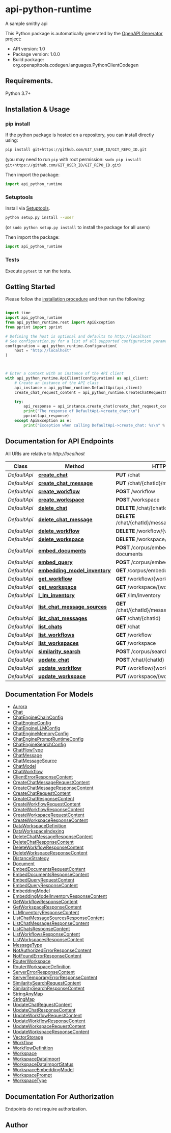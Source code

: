 # api-python-runtime
A sample smithy api

This Python package is automatically generated by the [OpenAPI Generator](https://openapi-generator.tech) project:

- API version: 1.0
- Package version: 1.0.0
- Build package: org.openapitools.codegen.languages.PythonClientCodegen

## Requirements.

Python 3.7+

## Installation & Usage
### pip install

If the python package is hosted on a repository, you can install directly using:

```sh
pip install git+https://github.com/GIT_USER_ID/GIT_REPO_ID.git
```
(you may need to run `pip` with root permission: `sudo pip install git+https://github.com/GIT_USER_ID/GIT_REPO_ID.git`)

Then import the package:
```python
import api_python_runtime
```

### Setuptools

Install via [Setuptools](http://pypi.python.org/pypi/setuptools).

```sh
python setup.py install --user
```
(or `sudo python setup.py install` to install the package for all users)

Then import the package:
```python
import api_python_runtime
```

### Tests

Execute `pytest` to run the tests.

## Getting Started

Please follow the [installation procedure](#installation--usage) and then run the following:

```python

import time
import api_python_runtime
from api_python_runtime.rest import ApiException
from pprint import pprint

# Defining the host is optional and defaults to http://localhost
# See configuration.py for a list of all supported configuration parameters.
configuration = api_python_runtime.Configuration(
    host = "http://localhost"
)



# Enter a context with an instance of the API client
with api_python_runtime.ApiClient(configuration) as api_client:
    # Create an instance of the API class
    api_instance = api_python_runtime.DefaultApi(api_client)
    create_chat_request_content = api_python_runtime.CreateChatRequestContent() # CreateChatRequestContent | 

    try:
        api_response = api_instance.create_chat(create_chat_request_content)
        print("The response of DefaultApi->create_chat:\n")
        pprint(api_response)
    except ApiException as e:
        print("Exception when calling DefaultApi->create_chat: %s\n" % e)

```

## Documentation for API Endpoints

All URIs are relative to *http://localhost*

Class | Method | HTTP request | Description
------------ | ------------- | ------------- | -------------
*DefaultApi* | [**create_chat**](docs/DefaultApi.md#create_chat) | **PUT** /chat | 
*DefaultApi* | [**create_chat_message**](docs/DefaultApi.md#create_chat_message) | **PUT** /chat/{chatId}/message | 
*DefaultApi* | [**create_workflow**](docs/DefaultApi.md#create_workflow) | **POST** /workflow | 
*DefaultApi* | [**create_workspace**](docs/DefaultApi.md#create_workspace) | **POST** /workspace | 
*DefaultApi* | [**delete_chat**](docs/DefaultApi.md#delete_chat) | **DELETE** /chat/{chatId} | 
*DefaultApi* | [**delete_chat_message**](docs/DefaultApi.md#delete_chat_message) | **DELETE** /chat/{chatId}/message/{messageId} | 
*DefaultApi* | [**delete_workflow**](docs/DefaultApi.md#delete_workflow) | **DELETE** /workflow/{workflowId} | 
*DefaultApi* | [**delete_workspace**](docs/DefaultApi.md#delete_workspace) | **DELETE** /workspace/{workspaceId} | 
*DefaultApi* | [**embed_documents**](docs/DefaultApi.md#embed_documents) | **POST** /corpus/embedding/embed-documents | 
*DefaultApi* | [**embed_query**](docs/DefaultApi.md#embed_query) | **POST** /corpus/embedding/embed-query | 
*DefaultApi* | [**embedding_model_inventory**](docs/DefaultApi.md#embedding_model_inventory) | **GET** /corpus/embedding/model-inventory | 
*DefaultApi* | [**get_workflow**](docs/DefaultApi.md#get_workflow) | **GET** /workflow/{workflowId} | 
*DefaultApi* | [**get_workspace**](docs/DefaultApi.md#get_workspace) | **GET** /workspace/{workspaceId} | 
*DefaultApi* | [**l_lm_inventory**](docs/DefaultApi.md#l_lm_inventory) | **GET** /llm/inventory | 
*DefaultApi* | [**list_chat_message_sources**](docs/DefaultApi.md#list_chat_message_sources) | **GET** /chat/{chatId}/message/{messageId}/source | 
*DefaultApi* | [**list_chat_messages**](docs/DefaultApi.md#list_chat_messages) | **GET** /chat/{chatId} | 
*DefaultApi* | [**list_chats**](docs/DefaultApi.md#list_chats) | **GET** /chat | 
*DefaultApi* | [**list_workflows**](docs/DefaultApi.md#list_workflows) | **GET** /workflow | 
*DefaultApi* | [**list_workspaces**](docs/DefaultApi.md#list_workspaces) | **GET** /workspace | 
*DefaultApi* | [**similarity_search**](docs/DefaultApi.md#similarity_search) | **POST** /corpus/search/similarity | 
*DefaultApi* | [**update_chat**](docs/DefaultApi.md#update_chat) | **POST** /chat/{chatId} | 
*DefaultApi* | [**update_workflow**](docs/DefaultApi.md#update_workflow) | **PUT** /workflow/{workflowId} | 
*DefaultApi* | [**update_workspace**](docs/DefaultApi.md#update_workspace) | **PUT** /workspace/{workspaceId} | 


## Documentation For Models

 - [Aurora](docs/Aurora.md)
 - [Chat](docs/Chat.md)
 - [ChatEngineChainConfig](docs/ChatEngineChainConfig.md)
 - [ChatEngineConfig](docs/ChatEngineConfig.md)
 - [ChatEngineLLMConfig](docs/ChatEngineLLMConfig.md)
 - [ChatEngineMemoryConfig](docs/ChatEngineMemoryConfig.md)
 - [ChatEnginePromptRuntimeConfig](docs/ChatEnginePromptRuntimeConfig.md)
 - [ChatEngineSearchConfig](docs/ChatEngineSearchConfig.md)
 - [ChatFlowType](docs/ChatFlowType.md)
 - [ChatMessage](docs/ChatMessage.md)
 - [ChatMessageSource](docs/ChatMessageSource.md)
 - [ChatModel](docs/ChatModel.md)
 - [ChatWorkflow](docs/ChatWorkflow.md)
 - [ClientErrorResponseContent](docs/ClientErrorResponseContent.md)
 - [CreateChatMessageRequestContent](docs/CreateChatMessageRequestContent.md)
 - [CreateChatMessageResponseContent](docs/CreateChatMessageResponseContent.md)
 - [CreateChatRequestContent](docs/CreateChatRequestContent.md)
 - [CreateChatResponseContent](docs/CreateChatResponseContent.md)
 - [CreateWorkflowRequestContent](docs/CreateWorkflowRequestContent.md)
 - [CreateWorkflowResponseContent](docs/CreateWorkflowResponseContent.md)
 - [CreateWorkspaceRequestContent](docs/CreateWorkspaceRequestContent.md)
 - [CreateWorkspaceResponseContent](docs/CreateWorkspaceResponseContent.md)
 - [DataWorkspaceDefinition](docs/DataWorkspaceDefinition.md)
 - [DataWorkspaceIndexing](docs/DataWorkspaceIndexing.md)
 - [DeleteChatMessageResponseContent](docs/DeleteChatMessageResponseContent.md)
 - [DeleteChatResponseContent](docs/DeleteChatResponseContent.md)
 - [DeleteWorkflowResponseContent](docs/DeleteWorkflowResponseContent.md)
 - [DeleteWorkspaceResponseContent](docs/DeleteWorkspaceResponseContent.md)
 - [DistanceStrategy](docs/DistanceStrategy.md)
 - [Document](docs/Document.md)
 - [EmbedDocumentsRequestContent](docs/EmbedDocumentsRequestContent.md)
 - [EmbedDocumentsResponseContent](docs/EmbedDocumentsResponseContent.md)
 - [EmbedQueryRequestContent](docs/EmbedQueryRequestContent.md)
 - [EmbedQueryResponseContent](docs/EmbedQueryResponseContent.md)
 - [EmbeddingModel](docs/EmbeddingModel.md)
 - [EmbeddingModelInventoryResponseContent](docs/EmbeddingModelInventoryResponseContent.md)
 - [GetWorkflowResponseContent](docs/GetWorkflowResponseContent.md)
 - [GetWorkspaceResponseContent](docs/GetWorkspaceResponseContent.md)
 - [LLMInventoryResponseContent](docs/LLMInventoryResponseContent.md)
 - [ListChatMessageSourcesResponseContent](docs/ListChatMessageSourcesResponseContent.md)
 - [ListChatMessagesResponseContent](docs/ListChatMessagesResponseContent.md)
 - [ListChatsResponseContent](docs/ListChatsResponseContent.md)
 - [ListWorkflowsResponseContent](docs/ListWorkflowsResponseContent.md)
 - [ListWorkspacesResponseContent](docs/ListWorkspacesResponseContent.md)
 - [MessageType](docs/MessageType.md)
 - [NotAuthorizedErrorResponseContent](docs/NotAuthorizedErrorResponseContent.md)
 - [NotFoundErrorResponseContent](docs/NotFoundErrorResponseContent.md)
 - [RouterWorkspace](docs/RouterWorkspace.md)
 - [RouterWorkspaceDefinition](docs/RouterWorkspaceDefinition.md)
 - [ServerErrorResponseContent](docs/ServerErrorResponseContent.md)
 - [ServerTemporaryErrorResponseContent](docs/ServerTemporaryErrorResponseContent.md)
 - [SimilaritySearchRequestContent](docs/SimilaritySearchRequestContent.md)
 - [SimilaritySearchResponseContent](docs/SimilaritySearchResponseContent.md)
 - [StringAnyMap](docs/StringAnyMap.md)
 - [StringMap](docs/StringMap.md)
 - [UpdateChatRequestContent](docs/UpdateChatRequestContent.md)
 - [UpdateChatResponseContent](docs/UpdateChatResponseContent.md)
 - [UpdateWorkflowRequestContent](docs/UpdateWorkflowRequestContent.md)
 - [UpdateWorkflowResponseContent](docs/UpdateWorkflowResponseContent.md)
 - [UpdateWorkspaceRequestContent](docs/UpdateWorkspaceRequestContent.md)
 - [UpdateWorkspaceResponseContent](docs/UpdateWorkspaceResponseContent.md)
 - [VectorStorage](docs/VectorStorage.md)
 - [Workflow](docs/Workflow.md)
 - [WorkflowDefinition](docs/WorkflowDefinition.md)
 - [Workspace](docs/Workspace.md)
 - [WorkspaceDataImport](docs/WorkspaceDataImport.md)
 - [WorkspaceDataImportStatus](docs/WorkspaceDataImportStatus.md)
 - [WorkspaceEmbeddingModel](docs/WorkspaceEmbeddingModel.md)
 - [WorkspacePrompt](docs/WorkspacePrompt.md)
 - [WorkspaceType](docs/WorkspaceType.md)


<a id="documentation-for-authorization"></a>
## Documentation For Authorization

Endpoints do not require authorization.


## Author




